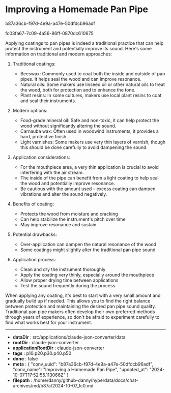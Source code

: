 # Improving a Homemade Pan Pipe

b87a36cb-f97d-4e9a-a47e-50dfdcb96adf

fc03fa67-7c09-4a56-86ff-0870dc610675

 Applying coatings to pan pipes is indeed a traditional practice that can help protect the instrument and potentially improve its sound. Here's some information on traditional and modern approaches:

1. Traditional coatings:
   - Beeswax: Commonly used to coat both the inside and outside of pan pipes. It helps seal the wood and can improve resonance.
   - Natural oils: Some makers use linseed oil or other natural oils to treat the wood, both for protection and to enhance the tone.
   - Plant resins: In some cultures, makers use local plant resins to coat and seal their instruments.

2. Modern options:
   - Food-grade mineral oil: Safe and non-toxic, it can help protect the wood without significantly altering the sound.
   - Carnauba wax: Often used in woodwind instruments, it provides a hard, protective finish.
   - Light varnishes: Some makers use very thin layers of varnish, though this should be done carefully to avoid dampening the sound.

3. Application considerations:
   - For the mouthpiece area, a very thin application is crucial to avoid interfering with the air stream.
   - The inside of the pipe can benefit from a light coating to help seal the wood and potentially improve resonance.
   - Be cautious with the amount used – excess coating can dampen vibrations and alter the sound negatively.

4. Benefits of coating:
   - Protects the wood from moisture and cracking
   - Can help stabilize the instrument's pitch over time
   - May improve resonance and sustain

5. Potential drawbacks:
   - Over-application can dampen the natural resonance of the wood
   - Some coatings might slightly alter the traditional pan pipe sound

6. Application process:
   - Clean and dry the instrument thoroughly
   - Apply the coating very thinly, especially around the mouthpiece
   - Allow proper drying time between applications
   - Test the sound frequently during the process

When applying any coating, it's best to start with a very small amount and gradually build up if needed. This allows you to find the right balance between protection and maintaining the desired pan pipe sound quality. Traditional pan pipe makers often develop their own preferred methods through years of experience, so don't be afraid to experiment carefully to find what works best for your instrument.

---

* **dataDir** : src/applications/claude-json-converter/data
* **rootDir** : claude-json-converter
* **applicationRootDir** : claude-json-converter
* **tags** : p10.p20.p30.p40.p50
* **done** : false
* **meta** : {
  "conv_uuid": "b87a36cb-f97d-4e9a-a47e-50dfdcb96adf",
  "conv_name": "Improving a Homemade Pan Pipe",
  "updated_at": "2024-10-07T17:52:55.113066Z"
}
* **filepath** : /home/danny/github-danny/hyperdata/docs/chat-archives/md/b87a/2024-10-07_fc0.md